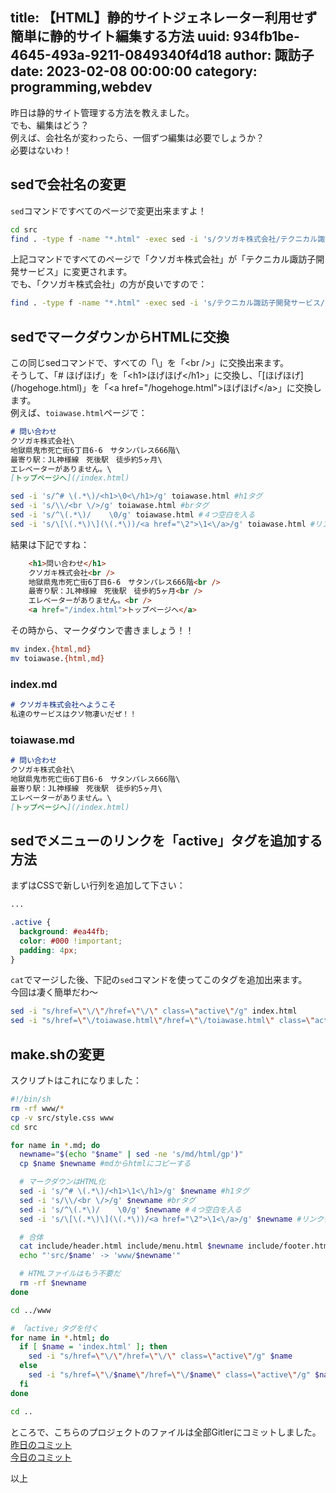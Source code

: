 title: 【HTML】静的サイトジェネレーター利用せず簡単に静的サイト編集する方法
uuid: 934fb1be-4645-493a-9211-0849340f4d18
author: 諏訪子
date: 2023-02-08 00:00:00
category: programming,webdev
----
昨日は静的サイト管理する方法を教えました。\
でも、編集はどう？\
例えば、会社名が変わったら、一個ずつ編集は必要でしょうか？\
必要はないわ！

## sedで会社名の変更

`sed`コマンドですべてのページで変更出来ますよ！

```sh
cd src
find . -type f -name "*.html" -exec sed -i 's/クソガキ株式会社/テクニカル諏訪子開発サービス/g' {} +
```

上記コマンドですべてのページで「クソガキ株式会社」が「テクニカル諏訪子開発サービス」に変更されます。\
でも、「クソガキ株式会社」の方が良いですので：

```sh
find . -type f -name "*.html" -exec sed -i 's/テクニカル諏訪子開発サービス/クソガキ株式会社/g' {} +
```

## sedでマークダウンからHTMLに交換

この同じsedコマンドで、すべての「\」を「&lt;br /&gt;」に交換出来ます。\
そうして、「# ほげほげ」を「&lt;h1&gt;ほげほげ&lt;/h1&gt;」に交換し、「\[ほげほげ\]\(/hogehoge.html\)」を「&lt;a href="/hogehoge.html"&gt;ほげほげ&lt;/a&gt;」に交換します。\
例えば、`toiawase.html`ページで：

```md
# 問い合わせ
クソガキ株式会社\
地獄県鬼市死亡街6丁目6-6　サタンパレス666階\
最寄り駅：JL神様線　死後駅　徒歩約5ヶ月\
エレベーターがありません。\
[トップページへ](/index.html)
```

```sh
sed -i 's/^# \(.*\)/<h1>\0<\/h1>/g' toiawase.html #h1タグ
sed -i 's/\\/<br \/>/g' toiawase.html #brタグ
sed -i 's/^\(.*\)/    \0/g' toiawase.html #４つ空白を入る
sed -i 's/\[\(.*\)\](\(.*\))/<a href="\2">\1<\/a>/g' toiawase.html #リンクタグ
```

結果は下記ですね：

```html
    <h1>問い合わせ</h1>
    クソガキ株式会社<br />
    地獄県鬼市死亡街6丁目6-6　サタンパレス666階<br />
    最寄り駅：JL神様線　死後駅　徒歩約5ヶ月<br />
    エレベーターがありません。<br />
    <a href="/index.html">トップページへ</a>
```

その時から、マークダウンで書きましょう！！

```sh
mv index.{html,md}
mv toiawase.{html,md}
```

### index.md

```md
# クソガキ株式会社へようこそ
私達のサービスはクソ物凄いだぜ！！
```

### toiawase.md

```md
# 問い合わせ
クソガキ株式会社\
地獄県鬼市死亡街6丁目6-6　サタンパレス666階\
最寄り駅：JL神様線　死後駅　徒歩約5ヶ月\
エレベーターがありません。\
[トップページへ](/index.html)
```

## sedでメニューのリンクを「active」タグを追加する方法

まずはCSSで新しい行列を追加して下さい：

```css
...

.active {
  background: #ea44fb;
  color: #000 !important;
  padding: 4px;
}
```

`cat`でマージした後、下記の`sed`コマンドを使ってこのタグを追加出来ます。\
今回は凄く簡単だわ〜

```sh
sed -i "s/href=\"\/\"/href=\"\/\" class=\"active\"/g" index.html
sed -i "s/href=\"\/toiawase.html\"/href=\"\/toiawase.html\" class=\"active\"/g" toiawase.html
```

## make.shの変更

スクリプトはこれになりました：

```sh
#!/bin/sh
rm -rf www/*
cp -v src/style.css www
cd src

for name in *.md; do
  newname="$(echo "$name" | sed -ne 's/md/html/gp')"
  cp $name $newname #mdからhtmlにコピーする

  # マークダウンはHTML化
  sed -i 's/^# \(.*\)/<h1>\1<\/h1>/g' $newname #h1タグ
  sed -i 's/\\/<br \/>/g' $newname #brタグ
  sed -i 's/^\(.*\)/    \0/g' $newname #４つ空白を入る
  sed -i 's/\[\(.*\)\](\(.*\))/<a href="\2">\1<\/a>/g' $newname #リンクタグ

  # 合体
  cat include/header.html include/menu.html $newname include/footer.html >> ../www/$newname
  echo "'src/$name' -> 'www/$newname'"

  # HTMLファイルはもう不要だ
  rm -rf $newname
done

cd ../www

# 「active」タグを付く
for name in *.html; do
  if [ $name = 'index.html' ]; then
    sed -i "s/href=\"\/\"/href=\"\/\" class=\"active\"/g" $name
  else
    sed -i "s/href=\"\/$name\"/href=\"\/$name\" class=\"active\"/g" $name
  fi
done

cd ..
```

ところで、こちらのプロジェクトのファイルは全部Gitlerにコミットしました。\
[昨日のコミット](https://gitler.moe/suwako/sizutekipage/src/commit/11105976503e15388986a0d3b9cf211e6f9695cd)\
[今日のコミット](https://gitler.moe/suwako/sizutekipage/src/commit/b50a5b45c3915c32b856c7fc5b07cc7bc3aa70dd)

以上
